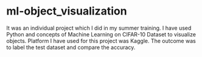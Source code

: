 # ml-object_visualization
It was an individual project which I did in my summer training. I
have used Python and concepts of Machine Learning on
CIFAR-10 Dataset to visualize objects. Platform I have used for
this project was Kaggle. The outcome was to label the test
dataset and compare the accuracy.

